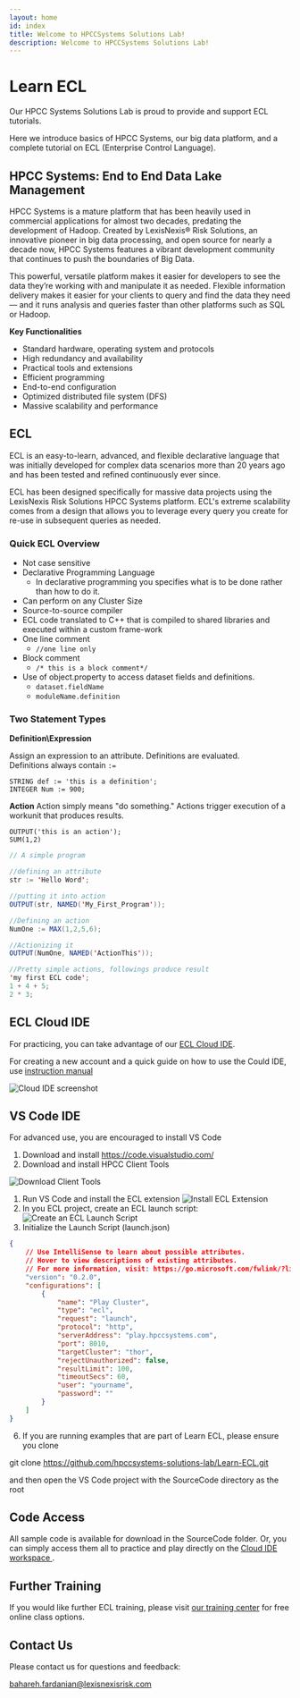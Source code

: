 ```yaml
---
layout: home
id: index
title: Welcome to HPCCSystems Solutions Lab!
description: Welcome to HPCCSystems Solutions Lab!
---
```


# Learn ECL

Our HPCC Systems Solutions Lab is proud to provide and support ECL tutorials.

Here we introduce basics of HPCC Systems, our big data platform, and a complete tutorial on ECL (Enterprise Control Language).

## HPCC Systems: End to End Data Lake Management

HPCC Systems is a mature platform that has been heavily used in commercial applications for almost two decades, predating the development of Hadoop. Created by LexisNexis® Risk Solutions, an innovative pioneer in big data processing, and open source for nearly a decade now, HPCC Systems features a vibrant development community that continues to push the boundaries of Big Data.

This powerful, versatile platform makes it easier for developers to see the data they’re working with and manipulate it as needed. Flexible information delivery makes it easier for your clients to query and find the data they need — and it runs analysis and queries faster than other platforms such as SQL or Hadoop.

**Key Functionalities**

- Standard hardware, operating system and protocols
- High redundancy and availability
- Practical tools and extensions
- Efficient programming
- End-to-end configuration
- Optimized distributed file system (DFS)
- Massive scalability and performance

## ECL

ECL is an easy-to-learn, advanced, and flexible declarative language that was initially developed for complex data scenarios more than 20 years ago and has been tested and refined continuously ever since.

ECL has been designed specifically for massive data projects using the LexisNexis Risk Solutions HPCC Systems platform. ECL's extreme scalability comes from a design that allows you to leverage every query you create for re-use in subsequent queries as needed.

### Quick ECL Overview

* Not case sensitive
* Declarative Programming Language
  - In declarative programming you specifies what is to be done rather than how to do it.
* Can perform on any Cluster Size
* Source-to-source compiler
* ECL code translated to C++ that is compiled to shared libraries and executed within a custom frame-work
* One line comment
  - `//one line only`
* Block comment
  - `/* this is a block comment*/`
* Use of object.property to access dataset fields and definitions.
  - `dataset.fieldName`
  - `moduleName.definition`

### Two Statement Types

**Definition\Expression**

Assign an expression to an attribute. Definitions are evaluated.\
Definitions always contain `:=`

`STRING def := 'this is a definition';`\
`INTEGER Num := 900;`

**Action**
Action simply means "do something." Actions trigger execution of a workunit that produces
results.

`OUTPUT('this is an action');`\
`SUM(1,2)`

```java
// A simple program

//defining an attribute
str := 'Hello Word';

//putting it into action
OUTPUT(str, NAMED('My_First_Program'));

//Defining an action
NumOne := MAX(1,2,5,6);

//Actionizing it
OUTPUT(NumOne, NAMED('ActionThis'));

//Pretty simple actions, followings produce result
'my first ECL code';
1 + 4 + 5;
2 * 3;

```

## ECL Cloud IDE

For practicing, you can take advantage of our [ECL Cloud IDE](https://ide.hpccsystems.com/auth/login).

For creating a new account and a quick guide on how to use the Could IDE, use
[instruction manual](/references/cloudide_setup.md)

![ Cloud IDE screenshot](./Images/cloudIDE.jpg)

## VS Code IDE

For advanced use, you are encouraged to install VS Code

1) Download and install https://code.visualstudio.com/
2) Download and install HPCC Client Tools 
   
![Download Client Tools](./Images/download_client_tools.png)
1) Run VS Code and install the ECL extension 
![Install ECL Extension](./Images/vscode_ecl_extension.png)
4) In you ECL project, create an ECL launch script:
![Create an ECL Launch Script](./Images/vscode_ecl_launch.png)
5) Initialize the Launch Script (launch.json)
```json
{
    // Use IntelliSense to learn about possible attributes.
    // Hover to view descriptions of existing attributes.
    // For more information, visit: https://go.microsoft.com/fwlink/?linkid=830387
    "version": "0.2.0",
    "configurations": [
        {
            "name": "Play Cluster",
            "type": "ecl",
            "request": "launch",
            "protocol": "http",
            "serverAddress": "play.hpccsystems.com",
            "port": 8010,
            "targetCluster": "thor",
            "rejectUnauthorized": false,
            "resultLimit": 100,
            "timeoutSecs": 60,
            "user": "yourname",
            "password": ""
        }
    ]
}
```
6) If you are running examples that are part of Learn ECL, please ensure you clone

git clone https://github.com/hpccsystems-solutions-lab/Learn-ECL.git

and then open the VS Code project with the SourceCode directory as the root


## Code Access

All sample code is available for download in the SourceCode folder. Or, you can simply access them all to practice and play directly on the
[Cloud IDE workspace ](ttps://ide.hpccsystems.com/workspaces/share/291d17d9-e5cb-4fac-83c2-ac5997c28a31).

## Further Training

If you would like further ECL training, please visit
[our training center](https://hpccsystems.com/training) for free online class options.

## Contact Us

Please contact us for questions and feedback:

bahareh.fardanian@lexisnexisrisk.com
